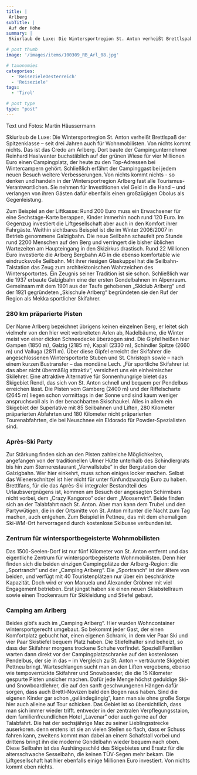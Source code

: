 ```yaml
---
title: |
 Arlberg
subTitle: |
 Auf der Höhe
summary: |
 Skiurlaub de Luxe: Die Wintersportregion St. Anton verheißt Brettlspaß der Spitzenklasse – seit drei Jahren auch für Wohnmobilisten. Von nichts kommt nichts. Das ist das Credo am Arlberg. Dort baute der Campingunternehmer Reinhard Haslwanter buchstäblich auf der grünen Wiese für vier Millionen Euro einen Campingplatz, der heute

# post thumb
image: '/images/items/100309_RB_Arl_08.jpg'

# taxonomies
categories: 
  - 'ReisezieleOesterreich'
  - 'Reiseziele'
tags:
  - 'Tirol'

# post type
type: "post"
---
```


Text und Fotos: Martin Häussermann

Skiurlaub de Luxe: Die Wintersportregion St. Anton verheißt Brettlspaß der Spitzenklasse – seit drei Jahren auch für Wohnmobilisten. Von nichts kommt nichts. Das ist das Credo am Arlberg. Dort baute der Campingunternehmer Reinhard Haslwanter buchstäblich auf der grünen Wiese für vier Millionen Euro einen Campingplatz, der heute zu den Top-Adressen bei Wintercampern gehört. Schließlich erfährt der Campinggast bei jedem neuen Besuch weitere Verbesserungen. Von nichts kommt nichts - so denken und handeln in der Wintersportregion Arlberg fast alle Tourismus-Verantwortlichen. Sie nehmen für Investitionen viel Geld in die Hand – und verlangen von ihren Gästen dafür ebenfalls einen großzügigen Obolus als Gegenleistung.  

 Zum Beispiel an der Liftkasse: Rund 200 Euro muss ein Erwachsener für eine Sechstage-Karte berappen, Kinder immerhin noch rund 120 Euro. Im Gegenzug investiert die Liftgesellschaft aber auch in den Komfort ihrer Fahrgäste. Weithin sichtbares Beispiel ist die im Winter 2006/2007 in Betrieb genommene Galzigbahn. Die neue Seilbahn schaufelt pro Stunde rund 2200 Menschen auf den Berg und verringert die bisher üblichen Wartezeiten am Haupteingang in den Skizirkus drastisch. Rund 22 Millionen Euro investierte die Arlberg Bergbahn AG in die ebenso komfortable wie eindrucksvolle Seilbahn. Mit ihrer riesigen Glaskuppel hat die Seilbahn-Talstation das Zeug zum architektonischen Wahrzeichen des Wintersportortes. Ein Zeugnis seiner Tradition ist sie schon. Schließlich war die 1937 erbaute Galzigbahn eine der ersten Gondelbahnen im Alpenraum. Gemeinsam mit dem 1901 aus der Taufe gehobenen „Skiclub Arlberg“ und der 1921 gegründeten „Skischule Arlberg“ begründeten sie den Ruf der Region als Mekka sportlicher Skifahrer.  

### 280 km präparierte Pisten

Der Name Arlberg bezeichnet übrigens keinen einzelnen Berg, er leitet sich vielmehr von den hier weit verbreiteten Arlen ab, Nadelbäume, die Winter meist von einer dicken Schneedecke überzogen sind. Die Gipfel heißen hier Gampen (1850 m), Galzig (2185 m), Kapall (2330 m), Schindler Spitze (2660 m) und Valluga (2811 m). Über diese Gipfel erreicht der Skifahrer die angeschlossenen Wintersportorte Stuben und St. Christoph sowie – nach einem kurzen Bustransfer – das mondäne Lech. „Für sportliche Skifahrer ist das aber nicht übermäßig attraktiv“, versichert uns ein einheimischer Skilehrer. Eine attraktive Alternative für Sonnenhungrige bietet das Skigebiet Rendl, das sich von St. Anton schnell und bequem per Pendelbus erreichen lässt. Die Pisten vom Gamberg (2400 m) und der Riffelscharte (2645 m) liegen schon vormittags in der Sonne und sind kaum weniger anspruchsvoll als in der benachbarten Skischaukel. Alles in allem ein Skigebiet der Superlative mit 85 Seilbahnen und Liften, 280 Kilometer präparierten Abfahrten und 180 Kilometer nicht präparierten Tourenabfahrten, die bei Neuschnee ein Eldorado für Powder-Spezialisten sind.  

### Après-Ski Party

Zur Stärkung finden sich an den Pisten zahlreiche Möglichkeiten, angefangen von der traditionellen Ulmer Hütte unterhalb des Schindlergrats bis hin zum Sternerestaurant „Verwallstube“ in der Bergstation der Galzigbahn. Wer hier einkehrt, muss schon einiges locker machen. Selbst das Wienerschnitzel ist hier nicht für unter fünfundzwanzig Euro zu haben. Brettlfans, für die das Après-Ski integraler Bestandteil des Urlaubsvergnügens ist, kommen am Besuch der angesagten Schirmbars nicht vorbei, dem „Crazy Kangoroo“ oder dem „Mooserwirt“. Beide finden sich an der Talabfahrt nach St. Anton. Aber man kann dem Trubel und den Partywütigen, die in der Ortsmitte von St. Anton mitunter die Nacht zum Tag machen, auch entgehen. Zum Beispiel in Pettneu, das mit dem ehemaligen Ski-WM-Ort hervorragend durch kostenlose Skibusse verbunden ist.  

### Zentrum für wintersportbegeisterte Wohnmobilisten

Das 1500-Seelen-Dorf ist nur fünf Kilometer von St. Anton entfernt und das eigentliche Zentrum für wintersportbegeisterte Wohnmobilisten. Denn hier finden sich die beiden einzigen Campingplätze der Arlberg-Region: die „Sportranch“ und der „Camping Arlberg“. Die „Sportranch“ ist der ältere von beiden, und verfügt mit 40 Touristenplätzen nur über ein beschränkte Kapazität. Doch wird er von Manuela und Alexander Gröbner mit viel Engagement betrieben. Erst jüngst haben sie einen neuen Skiabstellraum sowie einen Trockenraum für Skikleidung und Stiefel gebaut.  

### Camping am Arlberg

Beides gibt‘s auch im „Camping Arlberg“. Hier wurden Wohncontainer wintersportgerecht umgebaut. So bekommt jeder Gast, der einen Komfortplatz gebucht hat, einen eigenen Schrank, in dem vier Paar Ski und vier Paar Skistiefel bequem Platz haben. Die Stiefelhalter sind beheizt, so dass der Skifahrer morgens trockene Schuhe vorfindet. Speziell Familien warten dann direkt vor der Campingplatzschranke auf den kostenlosen Pendelbus, der sie in das – im Vergleich zu St. Anton – verträumte Skigebiet Pettneu bringt. Warteschlangen sucht man an den Liften vergebens, ebenso wie tempoverrückte Skifahrer und Snowboarder, die die 15 Kilometer gespurte Pisten unsicher machen. Dafür jede Menge höchst geduldige Ski- und Snowboardlehrer, die auf den sanft geschwungenen Hängen dafür sorgen, dass auch Brettl-Novizen bald den Bogen raus haben. Sind die eigenen Kinder gar schon „geländegängig“, kann man sie ohne große Sorge hier auch alleine auf Tour schicken. Das Gebiet ist so übersichtlich, dass man sich immer wieder trifft. entweder in der zentralen Verpflegungsstaion, dem familienfreundlichen Hotel „Lavenar“ oder auch gerne auf der Talabfahrt. Die hat der sechsjährige Max zu seiner Lieblingsstrecke auserkoren. denn erstens ist sie an vielen Stellen so flach, dass er Schuss fahren kann, zweitens kommt man dabei an einem Schafstall vorbei und drittens bringt ihn die moderne Gondelbahn wieder bequem nach oben. Diese Seilbahn ist das Aushängeschild des Skigebietes und Ersatz für die altersschwache Sesselbahn, die keinen TÜV-Segen mehr bekam. Die Liftgesellschaft hat hier ebenfalls einige Millionen Euro investiert. Von nichts kommt eben nichts.